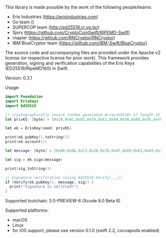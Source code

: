 This library is made possible by the work of the following people/teams:
- Eris Industries (https://erisindustries.com)
- Go team ()
- SUPERCOP team (http://ed25519.cr.yp.to/)
- Sjors (https://github.com/CryptoCoinSwift/RIPEMD-Swift)
- rnapier (https://github.com/RNCryptor/RNCryptor)
- IBM BlueCryptor team (https://github.com/IBM-Swift/BlueCryptor)

The source code and accompanying files are provided under the Apache v2 license (or respective license for prior work).
This framework provides generation, signing and verification capabilities of the Eris Keys (ED25519/RipeMD160) in Swift.

Version: 0.3.1

Usage:
```swift
import Foundation
import ErisKeys
import Ed25519

// cryptographically secure random generated Array<UInt8> of length 32. 
let privKS: [byte] = [0x19,0x8C,0x02,0xC9,0xE2,0xA9,0x38,0xE8,0x55,0xF8,0x25,0xB3,0xB0,0xDB,0x06,0xD5,0xD8,0xA1,0xC5,0x2A,0xE4,0xB6,0xA2,0x93,0x4B,0x50,0xDC,0xFB,0xB0,0x89,0xE7,0x99]

let ek = ErisKey(seed: privKS)

print(ek.pubKey().toString())
print(ek.account())

let message: [byte] = [0xD0,0x0A,0xC3,0x26,0x76,0x6F,0x69,0x63,0x69,0x20,0x75,0x6E,0x20,0x74,0x65,0x78,0x74,0x65,0x20,0x64,0x65,0x20,0x33,0x32,0x20,0x63,0x68,0x61,0x72,0x61,0x63,0x74,0x65,0x72,0x65,0x73,0x00,0x00,0x00,0x00,0x00,0x00,0x00,0x00,0x00,0x00,0x00,0x00,0xF2,0x14,0x9A,0x1E,0xC4,0x94,0xD9,0x46,0x58,0x1A,0xC4,0x53,0x21,0xA0,0xE5,0x45,0x57,0x3D,0x2C,0x4C]

let sig = ek.sign(message)

print(sig.toString())

// Signature verification (using Ed25519.Verify(,,,))
if (Verify(ek.pubKey(), message, sig)) {
  print("Signature is verified!")
}
```

Supported toolchain:
3.0-PREVIEW-6 (Xcode 8.0 Beta 6)

Supported plaftorms:
- macOS
- Linux
- for iOS support, please use version 0.1.0 (swift 2.2, cocoapods enabled)